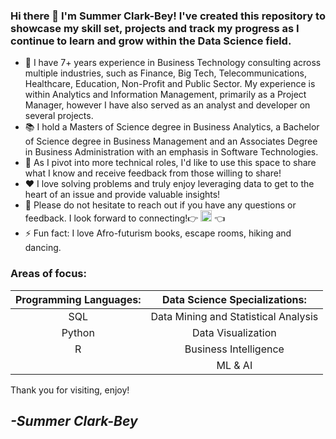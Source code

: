 ### Hi there 👋 I'm Summer Clark-Bey! I've created this repository to showcase my skill set, projects and track my progress as I continue to learn and grow within the Data Science field. 

- 🔭 I have 7+ years experience in Business Technology consulting across multiple industries, such as Finance, Big Tech, Telecommunications, Healthcare, Education, Non-Profit and Public Sector. My experience is within Analytics and Information Management, primarily as a Project Manager, however I have also served as an analyst and developer on several projects.
- :books: I hold a Masters of Science degree in Business Analytics, a Bachelor of Science degree in Business Management and an Associates Degree in Business Administration with an emphasis in Software Technologies. 
- 🌱 As I pivot into more technical roles, I'd like to use this space to share what I know and receive feedback from those willing to share!
- :heart: I love solving problems and truly enjoy leveraging data to get to the heart of an issue and provide valuable insights!
- 💬 Please do not hesitate to reach out if you have any questions or feedback. I look forward to connecting!:point_right: [<img width="18" alt="linkedin6" src="https://user-images.githubusercontent.com/78654839/185013150-6eff954b-ee38-4e25-843a-af3fd12bfbc3.png">][1] :point_left:
- ⚡ Fun fact: I love Afro-futurism books, escape rooms, hiking and dancing.


### Areas of focus:

|**Programming Languages:** | **Data Science Specializations:** | 
| :---------------:    |:---------------:                     | 
| SQL                  | Data Mining and Statistical Analysis | 
| Python               | Data Visualization                   | 
| R                    | Business Intelligence                |
|                      | ML & AI                              |



Thank you for visiting, enjoy!

## ***-Summer Clark-Bey***  

[1]: https://www.linkedin.com/in/summerclarkbey/
